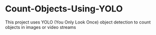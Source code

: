 # Count-Objects-Using-YOLO
This project uses YOLO (You Only Look Once) object detection to count objects in images or video streams
